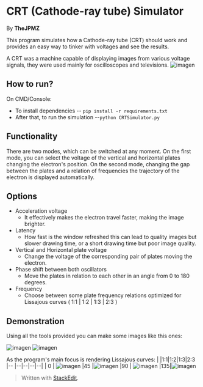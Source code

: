 # CRT (Cathode-ray tube) Simulator
By **TheJPMZ**

This program simulates how a Cathode-ray tube (CRT) should work and provides an easy way to tinker with voltages and see the results. 

A CRT was a machine capable of displaying images from various voltage signals, they were used mainly for oscilloscopes and televisions.
![imagen](https://user-images.githubusercontent.com/64183934/137262036-cd78e342-70db-46d2-ac0d-38b864be256e.png)

## How to run?
On CMD/Console:
- To install dependencies
	-- ```pip install -r requirements.txt```
- After that, to run the simulation
	--```python CRTSimulator.py```


## Functionality
There are two modes, which can be switched at any moment.
On the first mode, you can select the voltage of the vertical and horizontal plates changing the electron's position. 
On the second mode, changing the gap between the plates and a relation of frequencies the trajectory of the electron is displayed automatically.

## Options
- Acceleration voltage 
	- It effectively makes the electron travel faster, making the image brighter.
- Latency
	- How fast is the window refreshed this can lead to quality images but slower drawing time, or a short drawing time but poor image quality.
- Vertical and Horizontal plate voltage
	- Change the voltage of the corresponding pair of plates moving the electron.
- Phase shift between both oscillators
	- Move the plates in relation to each other in an angle from 0 to 180 degrees.
- Frequency
	- Choose between some plate frequency relations optimized for Lissajous curves ( 1:1 | 1:2 | 1:3 | 2:3 )

## Demonstration

Using all the tools provided you can make some images like this ones:

![imagen](https://user-images.githubusercontent.com/64183934/137262036-cd78e342-70db-46d2-ac0d-38b864be256e.png)
![imagen](https://user-images.githubusercontent.com/64183934/137265998-5786ea3a-9e3f-4abd-98cc-063c3f62969b.png)

As the program's main focus is rendering Lissajous curves:
|   |1:1|1:2|1:3|2:3
|-- |--|--|--|--|
| 0 |  ![imagen](https://user-images.githubusercontent.com/64183934/137266479-6fced334-ce3e-4b0f-a56a-afe100454cc7.png)
|45 |![imagen](https://user-images.githubusercontent.com/64183934/137267000-09098f10-6f65-46b0-a27e-3b06ca005d23.png)
|90 |
![imagen](https://user-images.githubusercontent.com/64183934/137267242-b98d7139-481e-4a2a-8a2c-9e66a9db0756.png)
|135|![imagen](https://user-images.githubusercontent.com/64183934/137267535-71971f36-7c75-4d5b-8e28-de833066e801.png)




> Written with [StackEdit](https://stackedit.io/).
